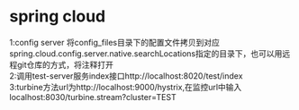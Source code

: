 spring cloud 
======
1:config server 将config_files目录下的配置文件拷贝到对应spring.cloud.config.server.native.searchLocations指定的目录下，也可以用远程git仓库的方式，将注释打开<br/>
2:调用test-server服务index接口http://localhost:8020/test/index<br/>
3:turbine方法url为http://localhost:9000/hystrix,在监控url中输入localhost:8030/turbine.stream?cluster=TEST<br/>
